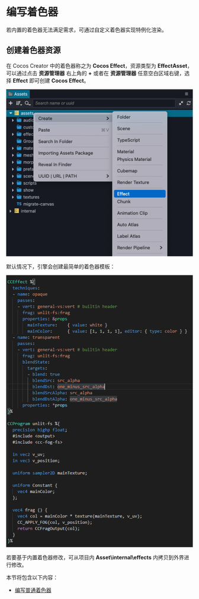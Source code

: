 # 编写着色器

若内置的着色器无法满足需求，可通过自定义着色器实现特例化渲染。

## 创建着色器资源

在 Cocos Creator 中的着色器称之为 **Cocos Effect**，资源类型为 **EffectAsset**，可以通过点击 **资源管理器** 右上角的 **+** 或者在 **资源管理器** 任意空白区域右键，选择 **Effect** 即可创建 **Cocos Effect**。

![create-effect](img/create-effect.png)

默认情况下，引擎会创建最简单的着色器模板：

![默认着色器模板](img/default-effect.png)

若要基于内置着色器修改，可从项目内 **Asset\internal\effects** 内拷贝到外界进行修改。

<!-- 了解更多内置着色器的内容：[内置着色器](effect-buildin.md) 。 -->

本节将包含以下内容：

- [编写普通着色器](write-effect.md)
<!-- TODO： 增加表面着色器的写法
- [编写表面着色器](write-surf-shader.md) 
-->